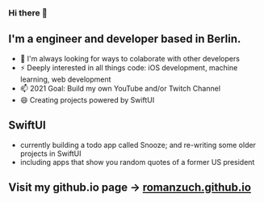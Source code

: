 ### Hi there 👋

## I'm a engineer and developer based in Berlin.

- 💬 I'm always looking for ways to colaborate with other developers
- ⚡ Deeply interested in all things code: iOS development, machine learning, web development
- 📫 2021 Goal: Build my own YouTube and/or Twitch Channel
- 😄 Creating projects powered by SwiftUI

## SwiftUI

- currently building a todo app called Snooze; and re-writing some older projects in SwiftUI
 - including apps that show you random quotes of a former US president

## Visit my github.io page &rarr; [romanzuch.github.io](https://romanzuch.github.io/)

<!--
**romanzuch/romanzuch** is a ✨ _special_ ✨ repository because its `README.md` (this file) appears on your GitHub profile.

Here are some ideas to get you started:

- 🔭 I’m currently working on ...
- 🌱 I’m currently learning ...
- 👯 I’m looking to collaborate on ...
- 🤔 I’m looking for help with ...
- 💬 Ask me about ...
- 📫 How to reach me: ...
- 😄 Pronouns: ...
- ⚡ Fun fact: ...
-->

